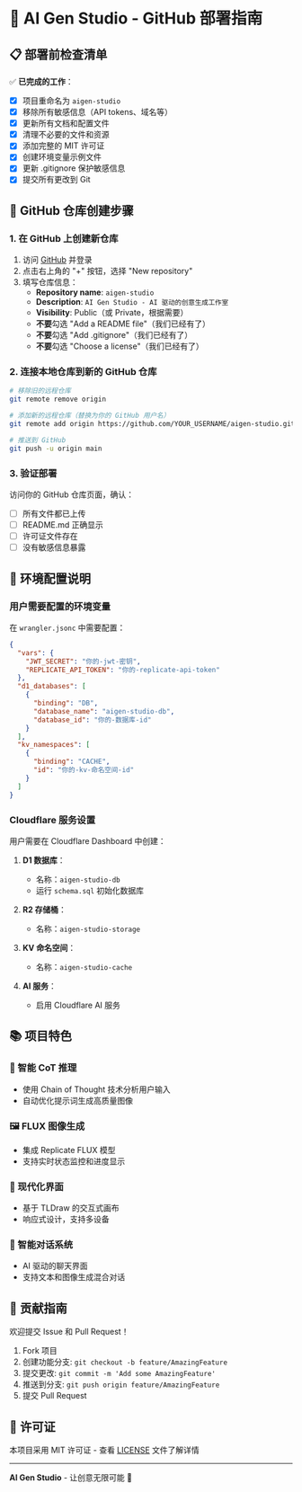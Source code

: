 # 🚀 AI Gen Studio - GitHub 部署指南

## 📋 部署前检查清单

✅ **已完成的工作**：
- [x] 项目重命名为 `aigen-studio`
- [x] 移除所有敏感信息（API tokens、域名等）
- [x] 更新所有文档和配置文件
- [x] 清理不必要的文件和资源
- [x] 添加完整的 MIT 许可证
- [x] 创建环境变量示例文件
- [x] 更新 .gitignore 保护敏感信息
- [x] 提交所有更改到 Git

## 🔄 GitHub 仓库创建步骤

### 1. 在 GitHub 上创建新仓库

1. 访问 [GitHub](https://github.com/) 并登录
2. 点击右上角的 "+" 按钮，选择 "New repository"
3. 填写仓库信息：
   - **Repository name**: `aigen-studio`
   - **Description**: `AI Gen Studio - AI 驱动的创意生成工作室`
   - **Visibility**: Public（或 Private，根据需要）
   - **不要**勾选 "Add a README file"（我们已经有了）
   - **不要**勾选 "Add .gitignore"（我们已经有了）
   - **不要**勾选 "Choose a license"（我们已经有了）

### 2. 连接本地仓库到新的 GitHub 仓库

```bash
# 移除旧的远程仓库
git remote remove origin

# 添加新的远程仓库（替换为你的 GitHub 用户名）
git remote add origin https://github.com/YOUR_USERNAME/aigen-studio.git

# 推送到 GitHub
git push -u origin main
```

### 3. 验证部署

访问你的 GitHub 仓库页面，确认：
- [ ] 所有文件都已上传
- [ ] README.md 正确显示
- [ ] 许可证文件存在
- [ ] 没有敏感信息暴露

## 🔧 环境配置说明

### 用户需要配置的环境变量

在 `wrangler.jsonc` 中需要配置：

```json
{
  "vars": {
    "JWT_SECRET": "你的-jwt-密钥",
    "REPLICATE_API_TOKEN": "你的-replicate-api-token"
  },
  "d1_databases": [
    {
      "binding": "DB",
      "database_name": "aigen-studio-db",
      "database_id": "你的-数据库-id"
    }
  ],
  "kv_namespaces": [
    {
      "binding": "CACHE",
      "id": "你的-kv-命名空间-id"
    }
  ]
}
```

### Cloudflare 服务设置

用户需要在 Cloudflare Dashboard 中创建：

1. **D1 数据库**：
   - 名称：`aigen-studio-db`
   - 运行 `schema.sql` 初始化数据库

2. **R2 存储桶**：
   - 名称：`aigen-studio-storage`

3. **KV 命名空间**：
   - 名称：`aigen-studio-cache`

4. **AI 服务**：
   - 启用 Cloudflare AI 服务

## 📚 项目特色

### 🧠 智能 CoT 推理
- 使用 Chain of Thought 技术分析用户输入
- 自动优化提示词生成高质量图像

### 🖼️ FLUX 图像生成
- 集成 Replicate FLUX 模型
- 支持实时状态监控和进度显示

### 🎨 现代化界面
- 基于 TLDraw 的交互式画布
- 响应式设计，支持多设备

### 💬 智能对话系统
- AI 驱动的聊天界面
- 支持文本和图像生成混合对话

## 🤝 贡献指南

欢迎提交 Issue 和 Pull Request！

1. Fork 项目
2. 创建功能分支: `git checkout -b feature/AmazingFeature`
3. 提交更改: `git commit -m 'Add some AmazingFeature'`
4. 推送到分支: `git push origin feature/AmazingFeature`
5. 提交 Pull Request

## 📄 许可证

本项目采用 MIT 许可证 - 查看 [LICENSE](LICENSE) 文件了解详情

---

**AI Gen Studio** - 让创意无限可能 🚀 